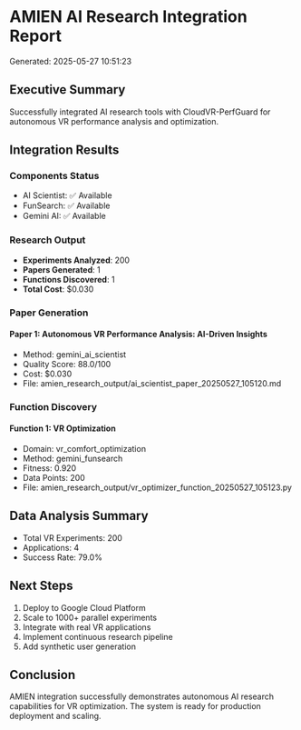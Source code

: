 # AMIEN AI Research Integration Report
Generated: 2025-05-27 10:51:23

## Executive Summary
Successfully integrated AI research tools with CloudVR-PerfGuard for autonomous VR performance analysis and optimization.

## Integration Results

### Components Status
- AI Scientist: ✅ Available
- FunSearch: ✅ Available
- Gemini AI: ✅ Available

### Research Output
- **Experiments Analyzed**: 200
- **Papers Generated**: 1
- **Functions Discovered**: 1
- **Total Cost**: $0.030

### Paper Generation

#### Paper 1: Autonomous VR Performance Analysis: AI-Driven Insights
- Method: gemini_ai_scientist
- Quality Score: 88.0/100
- Cost: $0.030
- File: amien_research_output/ai_scientist_paper_20250527_105120.md

### Function Discovery

#### Function 1: VR Optimization
- Domain: vr_comfort_optimization
- Method: gemini_funsearch
- Fitness: 0.920
- Data Points: 200
- File: amien_research_output/vr_optimizer_function_20250527_105123.py

## Data Analysis Summary
- Total VR Experiments: 200
- Applications: 4
- Success Rate: 79.0%

## Next Steps
1. Deploy to Google Cloud Platform
2. Scale to 1000+ parallel experiments
3. Integrate with real VR applications
4. Implement continuous research pipeline
5. Add synthetic user generation

## Conclusion
AMIEN integration successfully demonstrates autonomous AI research capabilities for VR optimization. The system is ready for production deployment and scaling.
